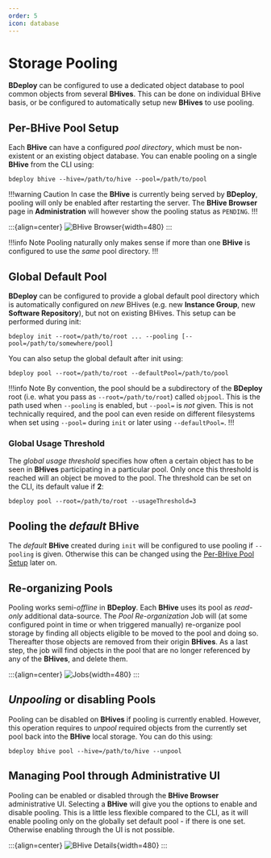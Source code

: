 ```yaml
---
order: 5
icon: database
---
```


# Storage Pooling

**BDeploy** can be configured to use a dedicated object database to pool common objects from several **BHives**. This can be done on individual BHive basis, or be configured to automatically setup new **BHives** to use pooling.

## Per-BHive Pool Setup

Each **BHive** can have a configured _pool directory_, which must be non-existent or an existing object database. You can enable pooling on a single **BHive** from the CLI using:

```
bdeploy bhive --hive=/path/to/hive --pool=/path/to/pool
```

!!!warning Caution
In case the **BHive** is currently being served by **BDeploy**, pooling will only be enabled after restarting the server. The **BHive Browser** page in **Administration** will however show the pooling status as `PENDING`.
!!!

:::{align=center}
![BHive Browser](/images/Doc_Admin_BHive_Browser.png){width=480}
:::

!!!info Note
Pooling naturally only makes sense if more than one **BHive** is configured to use the _same_ pool directory.
!!!

## Global Default Pool

**BDeploy** can be configured to provide a global default pool directory which is automatically configured on _new_ BHives (e.g. new **Instance Group**, new **Software Repository**), but not on existing BHives. This setup can be performed during init:

```
bdeploy init --root=/path/to/root ... --pooling [--pool=/path/to/somewhere/pool]
```

You can also setup the global default after init using:

```
bdeploy pool --root=/path/to/root --defaultPool=/path/to/pool
```

!!!info Note
By convention, the pool should be a subdirectory of the **BDeploy** root (i.e. what you pass as `--root=/path/to/root`) called `objpool`. This is the path used when `--pooling` is enabled, but `--pool=` is _not_ given. This is not technically required, and the pool can even reside on different filesystems when set using `--pool=` during `init` or later using `--defaultPool=`.
!!!

### Global Usage Threshold

The _global usage threshold_ specifies how often a certain object has to be seen in **BHives** participating in a particular pool. Only once this threshold is reached will an object be moved to the pool. The threshold can be set on the CLI, its default value if **2**:

```
bdeploy pool --root=/path/to/root --usageThreshold=3
```

## Pooling the _default_ BHive

The _default_ **BHive** created during `init` will be configured to use pooling if `--pooling` is given. Otherwise this can be changed using the [Per-BHive Pool Setup](#per-bhive-pool-setup) later on.

## Re-organizing Pools

Pooling works semi-_offline_ in **BDeploy**. Each **BHive** uses its pool as _read-only_ additional data-source. The _Pool Re-organization_ Job will (at some configured point in time or when triggered manually) re-organize pool storage by finding all objects eligible to be moved to the pool and doing so. Thereafter those objects are removed from their origin **BHives**. As a last step, the job will find objects in the pool that are no longer referenced by any of the **BHives**, and delete them.

:::{align=center}
![Jobs](/images/Doc_Admin_Jobs.png){width=480}
:::

## _Unpooling_ or disabling Pools

Pooling can be disabled on **BHives** if pooling is currently enabled. However, this operation requires to _unpool_ required objects from the currently set pool back into the **BHive** local storage. You can do this using:

```
bdeploy bhive pool --hive=/path/to/hive --unpool
```

## Managing Pool through Administrative UI

Pooling can be enabled or disabled through the **BHive Browser** administrative UI. Selecting a **BHive** will give you the options to enable and disable pooling. This is a little less flexible compared to the CLI, as it will enable pooling only on the globally set default pool - if there is one set. Otherwise enabling through the UI is not possible.

:::{align=center}
![BHive Details](/images/Doc_Admin_BHive_Details.png){width=480}
:::
